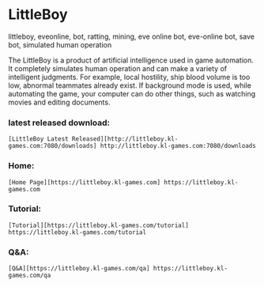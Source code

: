 # LittleBoy
littleboy, eveonline, bot, ratting, mining, eve online bot, eve-online bot, save bot, simulated human operation


The LittleBoy is a product of artificial intelligence used in game automation. It completely simulates human operation and can make a variety of intelligent judgments. For example, local hostility, ship blood volume is too low, abnormal teammates already exist. If background mode is used, while automating the game, your computer can do other things, such as watching movies and editing documents.


### latest released download: 
    [LittleBoy Latest Released][http://littleboy.kl-games.com:7080/downloads] http://littleboy.kl-games.com:7080/downloads


### Home: 
    [Home Page][https://littleboy.kl-games.com] https://littleboy.kl-games.com

### Tutorial: 
    [Tutorial][https://littleboy.kl-games.com/tutorial] https://littleboy.kl-games.com/tutorial

### Q&A: 
    [Q&A][https://littleboy.kl-games.com/qa] https://littleboy.kl-games.com/qa

